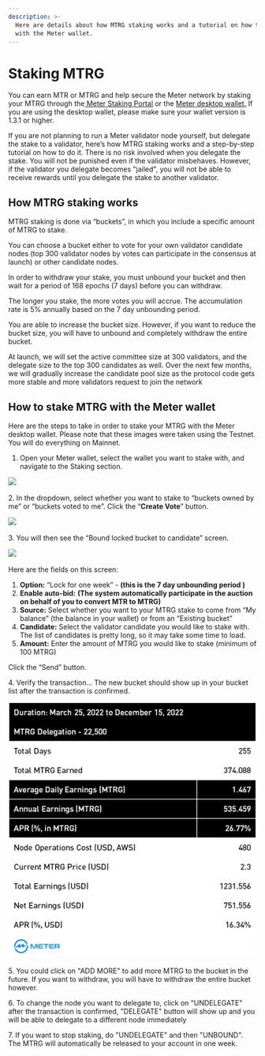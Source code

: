 ```yaml
---
description: >-
  Here are details about how MTRG staking works and a tutorial on how to stake
  with the Meter wallet.
---
```


# Staking MTRG

You can earn MTR or MTRG and help secure the Meter network by staking your MTRG through the[ Meter Staking Portal](https://staking.meter.io) or the [Meter desktop wallet.](https://meter.io/getcoins)  If you are using the desktop wallet, please make sure your wallet version is 1.3.1 or higher.

If you are not planning to run a Meter validator node yourself, but delegate the stake to a validator, here’s how MTRG staking works and a step-by-step tutorial on how to do it.  There is no risk involved when you delegate the stake.  You will not be punished even if the validator misbehaves.  However, if the validator you delegate becomes "jailed", you will not be able to receive rewards until you delegate the stake to another validator.

## How MTRG staking works

MTRG staking is done via “buckets”, in which you include a specific amount of MTRG to stake.&#x20;

You can choose a bucket either to vote for your own validator candidate nodes (top 300 validator nodes by votes can participate in the consensus at launch) or other candidate nodes.

In order to withdraw your stake, you must unbound your bucket and then wait for a period of 168 epochs (7 days) before you can withdraw.&#x20;

The longer you stake, the more votes you will accrue. The accumulation rate is 5% annually based on the 7 day unbounding period.

You are able to increase the bucket size. However, if you want to reduce the bucket size, you will have to unbound and completely withdraw the entire bucket.&#x20;

At launch, we will set the active committee size at 300 validators, and the delegate size to the top 300 candidates as well. Over the next few months, we will gradually increase the candidate pool size as the protocol code gets more stable and more validators request to join the network



## How to stake MTRG with the Meter wallet

Here are the steps to take in order to stake your MTRG with the Meter desktop wallet. Please note that these images were taken using the Testnet. You will do everything on Mainnet.

1. Open your Meter wallet, select the wallet you want to stake with, and navigate to the Staking section.&#x20;

![](https://lh6.googleusercontent.com/LmFX3GrqDICAq6d46UP6hvPHUR4-7XUiKmlf3TS9l6mMiH8rqMv6WChop7ymMMBWlC0UQX6bQRLcG5mi73K9GbwdG9r9-2wT\_qMHyIVMqKAATVYez9pmAWE6Jq7JteyHfMi1k1xy)

2\. In the dropdown, select whether you want to stake to “buckets owned by me” or “buckets voted to me”. Click the “**Create Vote**” button.&#x20;

![](https://lh3.googleusercontent.com/ENHxVljdAEPj1iTJ\_zKcsJjZlMIy0rpmYg3sDD0fOffDkoT0\_4oPK1RbbyimwieYDwlwHb6TYObiiVHUHKKs0f1gr19SLkitaDTWhmTLTcn7hq2MDDzjn7PkVLOhv77v431lELLv)

3\. You will then see the “Bound locked bucket to candidate” screen.&#x20;

![](../.gitbook/assets/screen-shot-2021-03-20-at-8.57.12-am.png)

Here are the fields on this screen:

1. **Option:** “Lock for one week” - **(this is the 7 day unbounding period )**
2. **Enable auto-bid:** **(The system automatically participate in the auction on behalf of you to convert MTR to MTRG)**
3. **Source:** Select whether you want to your MTRG stake to come from “My balance” (the balance in your wallet) or from an “Existing bucket”
4. **Candidate:** Select the validator candidate you would like to stake with. The list of candidates is pretty long, so it may take some time to load.&#x20;
5. **Amount:** Enter the amount of MTRG you would like to stake (minimum of 100 MTRG)

Click the “Send” button.

4\. Verify the transaction... The new bucket should show up in your bucket list after the transaction is confirmed.

![](<../.gitbook/assets/image (5).png>)

5\. You could click on "ADD MORE" to add more MTRG to the bucket in the future.  If you want to withdraw, you will have to withdraw the entire bucket however.

6\. To change the node you want to delegate to, click on "UNDELEGATE" after the transaction is confirmed, "DELEGATE" button will show up and you will be able to delegate to a different node immediately

7\. If you want to stop staking, do "UNDELEGATE" and then "UNBOUND".  The MTRG will automatically be released to your account in one week.


